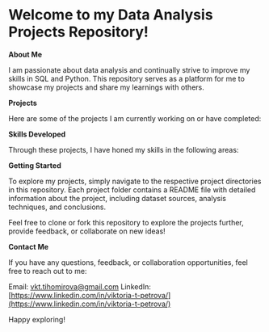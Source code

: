 # Welcome to my Data Analysis Projects Repository!

**About Me**

I am passionate about data analysis and continually strive to improve my skills in SQL and Python. This repository serves as a platform for me to showcase my projects and share my learnings with others.

**Projects**

Here are some of the projects I am currently working on or have completed:


**Skills Developed**

Through these projects, I have honed my skills in the following areas:

**Getting Started**

To explore my projects, simply navigate to the respective project directories in this repository. Each project folder contains a README file with detailed information about the project, including dataset sources, analysis techniques, and conclusions.

Feel free to clone or fork this repository to explore the projects further, provide feedback, or collaborate on new ideas!

**Contact Me**

If you have any questions, feedback, or collaboration opportunities, feel free to reach out to me:

Email: vkt.tihomirova@gmail.com
LinkedIn: [https://www.linkedin.com/in/viktoria-t-petrova/](https://www.linkedin.com/in/viktoria-t-petrova/)

Happy exploring!
